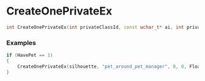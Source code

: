 # CreateOnePrivateEx

```cpp - C++
int CreateOnePrivateEx(int privateClassId, const wchar_t* ai, int privateWeightPoint, int respawnTime, int x, int y, int z, int direction, int arg_9, int arg_10);
```

### Examples
```cpp - C++
if (HavePet == 1)
{
	CreateOnePrivateEx(silhouette, "pet_around_pet_manager", 0, 0, FloatToInt(myself.sm.x + 10), FloatToInt(myself.sm.y + 10), FloatToInt(myself.sm.z), 0, 0, 0);
}
```
